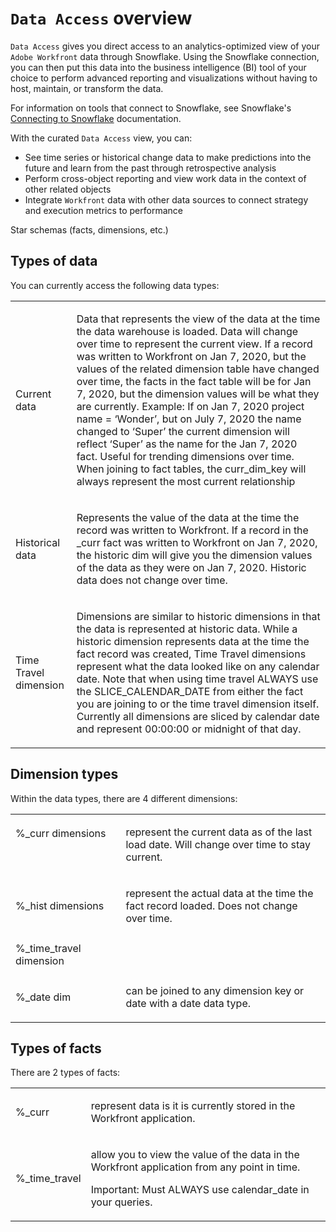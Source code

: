 

# `Data Access` overview

`Data Access` gives you direct access to an analytics-optimized view of your `Adobe Workfront` data through Snowflake. Using the Snowflake connection, you can then put this data into the business intelligence (BI) tool of your choice to perform advanced reporting and visualizations without having to host, maintain, or transform the data.

For information on tools that connect to Snowflake, see Snowflake's [Connecting to Snowflake](https://docs.snowflake.com/en/user-guide-connecting.html) documentation.

With the curated `Data Access` view, you can:

* See time series or historical change data to make predictions into the future and learn from the past through retrospective analysis
* Perform cross-object reporting and view work data in the context of other related objects
* Integrate `Workfront` data with other data sources to connect strategy and execution metrics to performance

Star schemas (facts, dimensions, etc.)

## Types of data

You can currently access the following data types:

<table cellspacing="0"> 
 <col> 
 <col> 
 <tbody> 
  <tr> 
   <td role="rowheader"><span class="bold">Current data</span> </td> 
   <td> <p>Data that represents the view of the data at the time the data warehouse is loaded. Data will change over time to represent the current view. If a record was written to Workfront on Jan 7, 2020, but the values of the related dimension table have changed over time, the facts in the fact table will be for Jan 7, 2020, but the dimension values will be what they are currently. Example: If on Jan 7, 2020 project name = ‘Wonder’, but on July 7, 2020 the name changed to ‘Super’ the current dimension will reflect ‘Super’ as the name for the Jan 7, 2020 fact. Useful for trending dimensions over time. When joining to fact tables, the curr_dim_key will always represent the most current relationship</p> </td> 
  </tr> 
  <tr> 
   <td role="rowheader"><span class="bold">Historical data</span> </td> 
   <td> <p>Represents the value of the data at the time the record was written to Workfront. If a record in the _curr fact was written to Workfront on Jan 7, 2020, the historic dim will give you the dimension values of the data as they were on Jan 7, 2020. Historic data does not change over time.</p> </td> 
  </tr> 
  <tr> 
   <td role="rowheader"><span class="bold">Time Travel dimension</span> </td> 
   <td> <p>Dimensions are similar to historic dimensions in that the data is represented at historic data. While a historic dimension represents data at the time the fact record was created, Time Travel dimensions represent what the data looked like on any calendar date. Note that when using time travel ALWAYS use the SLICE_CALENDAR_DATE from either the fact you are joining to or the time travel dimension itself. Currently all dimensions are sliced by calendar date and represent 00:00:00 or midnight of that day.</p> </td> 
  </tr> 
 </tbody> 
</table>

## Dimension types

Within the data types, there are 4 different dimensions:

<table cellspacing="0"> 
 <col> 
 <col> 
 <tbody> 
  <tr> 
   <td role="rowheader"> <p role="rowheader">%_curr&nbsp;dimensions ​</p> <p role="rowheader">​</p> <p role="rowheader"><![CDATA[
 ]]></p> </td> 
   <td> <p>represent the current data as of&nbsp;the&nbsp;last load date. Will change over time to stay current.</p> </td> 
  </tr> 
  <tr> 
   <td role="rowheader"><span class="bold">%_hist dimensions</span> </td> 
   <td> <p>represent the actual data at the&nbsp;time&nbsp;the fact record loaded.&nbsp;Does not change over time.</p> </td> 
  </tr> 
  <tr> 
   <td role="rowheader"><span class="bold">%_time_travel dimension</span> </td> 
   <td> <p>&nbsp;</p> </td> 
  </tr> 
  <tr> 
   <td role="rowheader"><span class="bold">%_date dim</span> </td> 
   <td> <p>can be joined to any dimension key or date&nbsp;with a date data type.</p> </td> 
  </tr> 
 </tbody> 
</table>

## Types of facts

There are 2 types of facts:

<table cellspacing="0"> 
 <col> 
 <col> 
 <tbody> 
  <tr> 
   <td role="rowheader"> <p role="rowheader"><span class="bold">%_curr</span>​</p> </td> 
   <td> <p role="rowheader">represent data is it is currently stored in the Workfront application.</p> </td> 
  </tr> 
  <tr> 
   <td role="rowheader"><span class="bold">%_time_travel</span> </td> 
   <td> <p role="rowheader">allow you to view the value of the data in the Workfront application from any point in time.</p> <p>Important: Must ALWAYS use calendar_date in your queries.</p> </td> 
  </tr> 
 </tbody> 
</table>


